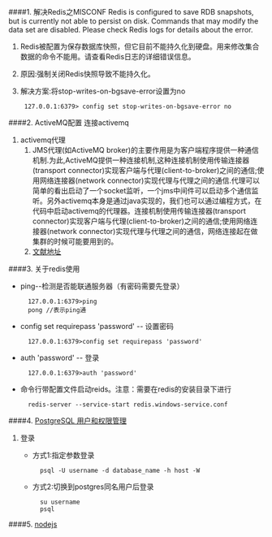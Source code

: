 ####1. 解决Redis之MISCONF Redis is configured to save RDB snapshots, but is currently not able to persist on disk. Commands that may modify the data set are disabled. Please check Redis logs for details about the error.
1. Redis被配置为保存数据库快照，但它目前不能持久化到硬盘。用来修改集合数据的命令不能用。请查看Redis日志的详细错误信息。
2. 原因:强制关闭Redis快照导致不能持久化。
3. 解决方案:将stop-writes-on-bgsave-error设置为no

		127.0.0.1:6379> config set stop-writes-on-bgsave-error no

####2. ActiveMQ配置 连接activemq
1. activemq代理 
	1. JMS代理(如ActiveMQ broker)的主要作用是为客户端程序提供一种通信机制.为此,ActiveMQ提供一种连接机制,这种连接机制使用传输连接器(transport connector)实现客户端与代理(client-to-broker)之间的通信;使用网络连接器(network connector)实现代理与代理之间的通信.代理可以简单的看出启动了一个socket监听，一个jms中间件可以启动多个通信监听。另外activemq本身是通过java实现的，我们也可以通过编程方式，在代码中启动activemq的代理器。连接机制使用传输连接器(transport connector)实现客户端与代理(client-to-broker)之间的通信;使用网络连接器(network connector)实现代理与代理之间的通信，网络连接起在做集群的时候可能要用到的。 
	2. [文献地址](http://liyixing1.iteye.com/blog/2125075/)

####3. 关于redis使用
* ping--检测是否能联通服务器（有密码需要先登录）

		127.0.0.1:6379>ping
		pong //表示ping通
* config set requirepass 'password' -- 设置密码
		
		127.0.0.1:6379>config set requirepass 'password'
* auth 'password' -- 登录

		127.0.0.1:6379>auth 'password'

* 命令行带配置文件启动reids。注意：需要在redis的安装目录下进行
 
		redis-server --service-start redis.windows-service.conf


####4. [PostgreSQL 用户和权限管理](http://blog.csdn.net/italyfiori/article/details/43966109)
1. 登录
	* 方式1:指定参数登录
			
			psql -U username -d database_name -h host -W
	* 方式2:切换到postgres同名用户后登录

			su username
			psql

####5. [nodejs](https://yq.aliyun.com/articles/8625)
